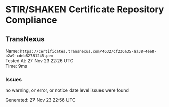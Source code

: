 # STIR/SHAKEN Certificate Repository Compliance

## TransNexus

Name: `https://certificates.transnexus.com/4632/cf236a35-aa38-4ee8-b2a9-cdeb82731245.pem`\
Tested At: 27 Nov 23 22:26 UTC\
Time: 9ms

### Issues

no warning, or error, or notice date level issues were found

Generated: 27 Nov 23 22:56 UTC